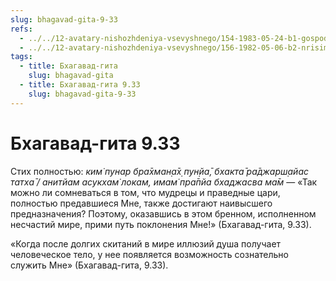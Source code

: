 ```yaml
---
slug: bhagavad-gita-9-33
refs:
  - ../../12-avatary-nishozhdeniya-vsevyshnego/154-1983-05-24-b1-gospod-narasimhadev.md
  - ../../12-avatary-nishozhdeniya-vsevyshnego/156-1982-05-06-b2-nrisimhadev-i-proshlaya-zhizn-prahlady-maharadzha.md
tags:
  - title: Бхагавад-гита
    slug: bhagavad-gita
  - title: Бхагавад-гита 9.33
    slug: bhagavad-gita-9-33
---
```


# Бхагавад-гита 9.33

Стих полностью: *ким̇ пунар бра̄хман̣а̄х̣ пун̣йа̄, бхакта̄ ра̄джарш̣айас татха̄ / анитйам асукхам̇ локам, имам̇ пра̄пйа бхаджасва ма̄м* — «Так можно ли сомневаться в том, что мудрецы и праведные цари, полностью предавшиеся Мне, также достигают наивысшего предназначения? Поэтому, оказавшись в этом бренном, исполненном несчастий мире, прими путь поклонения Мне!» (Бхагавад-гита, 9.33).

«Когда после долгих скитаний в мире иллюзий душа получает человеческое тело, у нее появляется возможность сознательно служить Мне» (Бхагавад-гита, 9.33).


